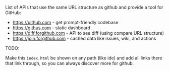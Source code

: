 List of APIs that use the same URL structure as github and provide a tool for GitHub:

- https://uithub.com - get prompt-friendly codebase
- https://githus.com - static dashboard
- https://diff.forgithub.com - API to see diff (using compare URL structure)
- https://join.forgithub.com - cached data like issues, wiki, and actions

TODO:

Make this `index.html` be shown on any path (like ide) and add all links there that link through, so you can always discover more for github.
